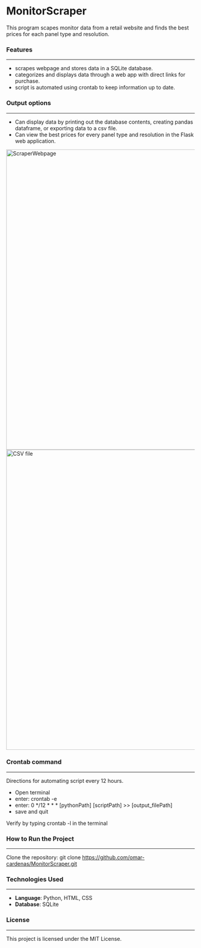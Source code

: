 # MonitorScraper

This program scapes monitor data from a retail website and finds the best prices for each panel type and resolution.

### Features
---
- scrapes webpage and stores data in a SQLite database.
- categorizes and displays data through a web app with direct links for purchase.
- script is automated using crontab to keep information up to date.

### Output options  
---
- Can display data by printing out the database contents, creating pandas dataframe, or exporting data to a csv file.
- Can view the best prices for every panel type and resolution in the Flask web application.
<img width="800" alt="ScraperWebpage" src="https://github.com/user-attachments/assets/c468974a-249f-4d47-bee5-7e4b1dee767c" />
<img width="800" alt="CSV file" src = "https://github.com/user-attachments/assets/f596f6f4-0216-4bc4-9160-c60796976955" />




### Crontab command  
---
Directions for automating script every 12 hours. 
- Open terminal 
- enter: crontab -e
- enter: 0 */12 * * * [pythonPath] [scriptPath] >> [output_filePath]
- save and quit

Verify by typing crontab -l in the terminal

### How to Run the Project
---
Clone the repository: git clone https://github.com/omar-cardenas/MonitorScraper.git

### Technologies Used
---
- **Language**: Python, HTML, CSS
- **Database**: SQLite

### License
---
This project is licensed under the MIT License.
